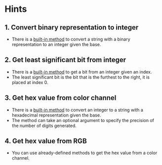 # Hints

## 1. Convert binary representation to integer

- There is a [built-in method][string-to_i] to convert a string with a binary representation to an integer given the base.

## 2. Get least significant bit from integer

- There is a [built-in method][integer-bit] to get a bit from an integer given an index.
- The least significant bit is the bit that is the furthest to the right, it is placed at index 0.

## 3. Get hex value from color channel

- There is a [built-in method][integer-to_s] to convert an integer to a string with a hexadecimal representation given the base.
- The method can take an optional argument to specify the precision of the number of digits generated.

## 4. Get hex value from RGB

- You can use already-defined methods to get the hex value from a color channel.

[string-to_i]: https://crystal-lang.org/api/String.html#to_i%28base%3AInt%3D10%2Cwhitespace%3ABool%3Dtrue%2Cunderscore%3ABool%3Dfalse%2Cprefix%3ABool%3Dfalse%2Cstrict%3ABool%3Dtrue%2Cleading_zero_is_octal%3ABool%3Dfalse%29-instance-method
[integer-bit]: https://crystal-lang.org/api/Int.html#bit%28bit%29-instance-method
[integer-to_s]: https://crystal-lang.org/api/Int.html#to_s%28base%3AInt%3D10%2C%2A%2Cprecision%3AInt%3D1%2Cupcase%3ABool%3Dfalse%29%3AString-instance-method
